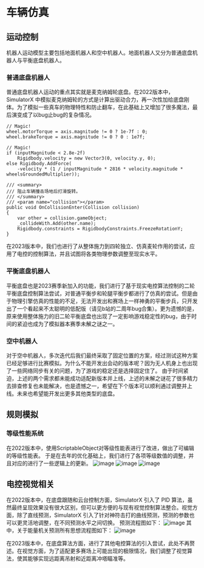 # 车辆仿真

## 运动控制
机器人运动模型主要包括地面机器人和空中机器人。地面机器人又分为普通底盘机器人与平衡底盘机器人。
### 普通底盘机器人
普通底盘机器人运动的重点其实就是麦克纳姆轮底盘。在2022版本中，SimulatorX 中模拟麦克纳姆轮的方式是计算出驱动合力，再一次性加给底盘刚体。为了模拟一些真车的物理特性和防止翻车，在此基础上又增加了很多魔法，最后演变成了以bug止bug的复杂情况。
```
// Magic!
wheel.motorTorque = axis.magnitude != 0 ? 1e-7f : 0;
wheel.brakeTorque = axis.magnitude != 0 ? 0 : 1e7f;

// Magic!
if (inputMagnitude < 2.8e-2f)
    Rigidbody.velocity = new Vector3(0, velocity.y, 0);
else Rigidbody.AddForce(
    -velocity * (1 / inputMagnitude * 2816 * velocity.magnitude * wheelsGroundedMultiplier));
    
/// <summary>
/// 阻止车辆撞击场地后打滑旋转。
/// </summary>
/// <param name="collision"></param>
public void OnCollisionEnter(Collision collision)
{
    var other = collision.gameObject;
    _collideWith.Add(other.name);
    Rigidbody.constraints = RigidbodyConstraints.FreezeRotationY;
}
```
在2023版本中，我们也进行了从整体施力到四轮独立、仿真麦轮作用的尝试，应用了电控的控制算法，并且试图将各类物理参数调整至现实水平。
### 平衡底盘机器人
平衡底盘也是2023赛季新加入的功能，我们进行了基于现实电控算法控制的二轮平衡底盘控制算法尝试，对普通平衡步和轮腿平衡步都进行了仿真的尝试。但是由于物理引擎仿真的性能的不足，无法开发出和赛场上一样神勇的平衡步兵，只开发出了一个看起来不太聪明的低配版（请见b站的二周年bug合集）。更为遗憾的是，原来使用整体施力的旧二轮平衡底盘也出现了一定影响游戏稳定性的bug，由于时间的紧迫也成为了模拟器本赛季未解之谜之一。
### 空中机器人
对于空中机器人，多次迭代后我们最终采取了固定位置的方案，经过测试这种方案已经足够进行比赛模拟。为什么不能开发出会动的版本呢？因为无人机身上也出现了一些网络同步有关的问题，为了游戏的稳定还是选择固定住了。
由于时间紧迫，上述的两个需求都未能成功适配新版本并上线，上述的未解之谜花了很多精力去排查修复也未能解决，也是遗憾之一，希望在下个版本可以顺利通过调整并上线。未来也希望能开发出更多其他类型的底盘。
## 规则模拟
### 等级性能系统
在2022版本中，使用ScriptableObject对等级性能表进行了改进，做出了可编辑的等级性能表。
于是在去年的优化基础上，我们进行了各项等级数值的调整，并且对应的进行了一些逻辑上的更新。
![image](https://github.com/scutrobotlab/SimulatorX/assets/104719627/59521a46-4818-45fe-97a2-4093ccd42c93)
![image](https://github.com/scutrobotlab/SimulatorX/assets/104719627/ca5231cc-75b8-4206-abe8-95228c32864a)
![image](https://github.com/scutrobotlab/SimulatorX/assets/104719627/2e396d3b-564a-4f6c-946a-a4e8d34571c1)

## 电控视觉相关
在2022版本中，在底盘跟随和云台控制方面，SimulatorX 引入了 PID 算法，虽然最终呈现效果没有很大区别，但可以更方便的与现有视觉控制算法整合。视觉方面，除了直线预测，SimulatorX 引入了针对神符击打的曲线预测，预测的参数也可以更灵活地调整，在不同预测水平之间切换。
预测流程图如下：
![image](https://github.com/scutrobotlab/SimulatorX/assets/104719627/2d1810dd-22d4-406a-8e68-9f73d5458f8b)
其中，关于能量机关预测所有思想流程图如下：
![image](https://github.com/scutrobotlab/SimulatorX/assets/104719627/31ecbb62-4a89-4876-9137-1f0eaf752081)

在2023版本中，在底盘算法方面，进行了其他电控算法的引入尝试，此处不再赘述。在视觉方面，为了适配更多赛场上可能出现的极限情况，我们调整了视觉算法，使其能够实现远距离吊射和近距离冲塔瞄准等。
